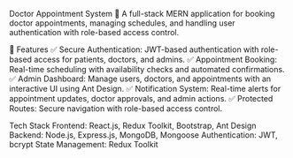 Doctor Appointment System 🏥
A full-stack MERN application for booking doctor appointments, managing schedules, and handling user authentication with role-based access control.

🚀 Features
✅ Secure Authentication: JWT-based authentication with role-based access for patients, doctors, and admins.
✅ Appointment Booking: Real-time scheduling with availability checks and automated confirmations.
✅ Admin Dashboard: Manage users, doctors, and appointments with an interactive UI using Ant Design.
✅ Notification System: Real-time alerts for appointment updates, doctor approvals, and admin actions.
✅ Protected Routes: Secure navigation with role-based access control.

 Tech Stack
Frontend: React.js, Redux Toolkit, Bootstrap, Ant Design
Backend: Node.js, Express.js, MongoDB, Mongoose
Authentication: JWT, bcrypt
State Management: Redux Toolkit
